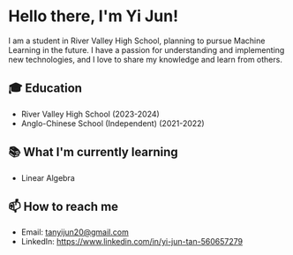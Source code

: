 # Hello there, I'm Yi Jun!

I am a student in River Valley High School, planning to pursue Machine Learning in the future. I have a passion for understanding and implementing new technologies, and I love to share my knowledge and learn from others.

## 🎓 Education

- River Valley High School (2023-2024)
- Anglo-Chinese School (Independent) (2021-2022)

## 📚 What I'm currently learning

- Linear Algebra

## 📫 How to reach me

- Email: tanyijun20@gmail.com
- LinkedIn: https://www.linkedin.com/in/yi-jun-tan-560657279
